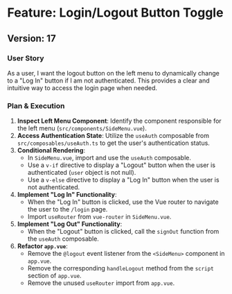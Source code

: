 # Feature: Login/Logout Button Toggle

## Version: 17

### User Story

As a user, I want the logout button on the left menu to dynamically change to a "Log In" button if I am not authenticated. This provides a clear and intuitive way to access the login page when needed.

### Plan & Execution

1.  **Inspect Left Menu Component**: Identify the component responsible for the left menu (`src/components/SideMenu.vue`).
2.  **Access Authentication State**: Utilize the `useAuth` composable from `src/composables/useAuth.ts` to get the user's authentication status.
3.  **Conditional Rendering**:
    -   In `SideMenu.vue`, import and use the `useAuth` composable.
    -   Use a `v-if` directive to display a "Logout" button when the user is authenticated (`user` object is not null).
    -   Use a `v-else` directive to display a "Log In" button when the user is not authenticated.
4.  **Implement "Log In" Functionality**:
    -   When the "Log In" button is clicked, use the Vue router to navigate the user to the `/login` page.
    -   Import `useRouter` from `vue-router` in `SideMenu.vue`.
5.  **Implement "Log Out" Functionality**:
    -   When the "Logout" button is clicked, call the `signOut` function from the `useAuth` composable.
6.  **Refactor `app.vue`**:
    -   Remove the `@logout` event listener from the `<SideMenu>` component in `app.vue`.
    -   Remove the corresponding `handleLogout` method from the `script` section of `app.vue`.
    -   Remove the unused `useRouter` import from `app.vue`.
